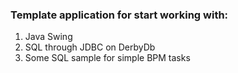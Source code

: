 ### Template application for start working with:

1. Java Swing
2. SQL through JDBC on DerbyDb
3. Some SQL sample for simple BPM tasks
